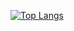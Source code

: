 [![Top Langs](https://github-readme-stats.vercel.app/api/top-langs/?username=aryannnn17&hide_progress=true&langs_count=20)](https://github.com/aryannnn17/README_stats)


